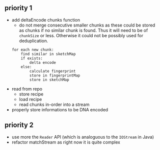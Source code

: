 priority 1
----------
- add deltaEncode chunks function
    - do not merge consecutive smaller chunks as these could be stored as chunks if no similar chunk is found. Thus it will need to be of `chunkSize` or less. Otherwise it could not be possibly used for deduplication.
    ```
    for each new chunk:
        find similar in sketchMap
        if exists:
            delta encode
        else:
            calculate fingerprint
            store in fingerprintMap
            store in sketchMap
    ```
- read from repo
    - store recipe
    - load recipe
    - read chunks in-order into a stream
- properly store informations to be DNA encoded

priority 2
----------
- use more the `Reader` API (which is analoguous to the `IOStream` in Java)
- refactor matchStream as right now it is quite complex
